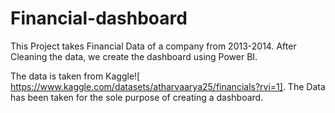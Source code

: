 # Financial-dashboard
This Project takes Financial Data of a company from 2013-2014. After Cleaning the data, we create the dashboard using Power BI. 

The data is taken from Kaggle![ https://www.kaggle.com/datasets/atharvaarya25/financials?rvi=1]. 
The Data has been taken for the sole purpose of creating a dashboard.
